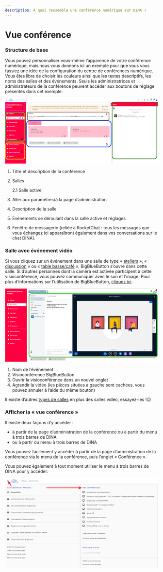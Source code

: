 ```yaml
---
description: À quoi ressemble une conférence numérique sur DINA ?
---
```


# Vue conférence

### Structure de base

Vous pouvez personnaliser vous-même l’apparence de votre conférence numérique, mais nous vous donnons ici un exemple pour que vous vous fassiez une idée de la configuration du centre de conférences numérique. Vous êtes libre de choisir les couleurs ainsi que les textes descriptifs, les noms des salles et des événements. Seuls les administratrices et administrateurs de la conférence peuvent accéder aux boutons de réglage présentés dans cet exemple.

![Vue conf&#xE9;rence de la salle Moscou](../../.gitbook/assets/workshopraum_fra%20%281%29.png)

1. Titre et description de la conférence
2. Salles

   2.1  Salle active

3. Aller aux paramètres/à la page d’administration
4. Description de la salle
5. Événements se déroulant dans la salle active et réglages
6. Fenêtre de messagerie \(reliée à RocketChat : tous les messages que vous échangez ici apparaîtront également dans vos conversations sur le chat DINA\).

### Salle avec événement vidéo

Si vous cliquez sur un événement dans une salle de type « [ateliers](../salles/#type-de-salle) », « [discussion](../salles/#type-de-salle) » ou « [table basse/café](../salles/#type-de-salle) », BigBlueButton s’ouvre dans cette salle. Si d’autres personnes dont la caméra est activée participent à cette visioconférence, vous pouvez communiquer avec le son et l’image. Pour plus d’informations sur l’utilisation de BigBlueButton, [cliquez ici](../bigbluebutton/).

![Salle Moscou avec &#xE9;v&#xE9;nement vid&#xE9;o](../../.gitbook/assets/tagungsansichtbigbluebutton_fra.png)

1. Nom de l’événement
2. Visioconférence BigBlueButton
3. Ouvrir la visioconférence dans un nouvel onglet
4. Agrandir la vidéo \(les pièces situées à gauche sont cachées, vous pouvez annuler à l’aide du même bouton\)

Il existe d’autres [types de salles](../salles/#type-de-salle) en plus des salles vidéo, essayez-les !😉

### Afficher la « vue conférence »

Il existe deux façons d’y accéder :

* à partir de la page d’administration de la conférence ou à partir du menu à trois barres de DINA
* ou à partir du menu à trois barres de DINA

Vous pouvez facilement y accéder à partir de la page d’administration de la conférence via le menu de la conférence, puis l’onglet « Conférence ».

Vous pouvez également à tout moment utiliser le menu à trois barres de DINA pour y accéder:

![Afficher la &#xAB; vue conf&#xE9;rence &#xBB;](../../.gitbook/assets/tagungsansichtaufrufen_fra.png)



